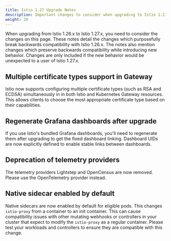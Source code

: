 ```yaml
---
title: Istio 1.27 Upgrade Notes
description: Important changes to consider when upgrading to Istio 1.27.0.
weight: 20
---
```


When upgrading from Istio 1.26.x to Istio 1.27.x, you need to consider the changes on this page.
These notes detail the changes which purposefully break backwards compatibility with Istio 1.26.x.
The notes also mention changes which preserve backwards compatibility while introducing new behavior.
Changes are only included if the new behavior would be unexpected to a user of Istio 1.27.x.

## Multiple certificate types support in Gateway

Istio now supports configuring multiple certificate types (such as RSA and ECDSA) simultaneously in in both Istio and Kubernetes Gateway resources.
This allows clients to choose the most appropriate certificate type based on their capabilities.

## Regenerate Grafana dashboards after upgrade

If you use Istio's bundled Grafana dashboards, you'll need to regenerate them after upgrading to
get the fixed dashboard linking. Dashboard UIDs are now explicitly defined to enable stable links
between dashboards.

## Deprecation of telemetry providers

The telemetry providers Lightstep and OpenCensus are now removed. Please use the OpenTelemetry provider instead.

## Native sidecar enabled by default

Native sidecars are now enabled by default for eligible pods. This changes `istio-proxy` from a container to an init container.
This can cause compatibility issues with other mutating webhooks or controllers in your cluster that expect to modify the `istio-proxy` as a regular container.
Please test your workloads and controllers to ensure they are compatible with this change.
